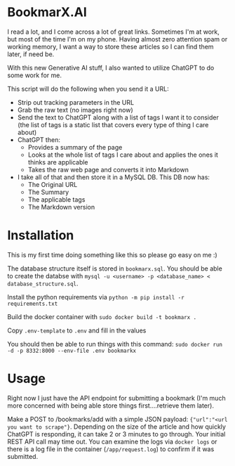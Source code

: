 # BookmarX.AI

I read a lot, and I come across a lot of great links. Sometimes I'm at work, but most of the time I'm on my phone. Having almost zero attention spam or working memory, I want a way to store these articles so I can find them later, if need be. 

With this new Generative AI stuff, I also wanted to utilize ChatGPT to do some work for me. 

This script will do the following when you send it a URL:
- Strip out tracking parameters in the URL
- Grab the raw text (no images right now)
- Send the text to ChatGPT along with a list of tags I want it to consider (the list of tags is a static list that covers every type of thing I care about)
- ChatGPT then:
  - Provides a summary of the page
  - Looks at the whole list of tags I care about and applies the ones it thinks are applicable
  - Takes the raw web page and converts it into Markdown
- I take all of that and then store it in a MySQL DB. This DB now has:
  - The Original URL
  - The Summary 
  - The applicable tags
  - The Markdown version

# Installation
This is my first time doing something like this so please go easy on me :)

The database structure itself is stored in `bookmarx.sql`. You should be able to create the databse with `mysql -u <username> -p <database_name> < database_structure.sql`. 

Install the python requirements via `python -m pip install -r requirements.txt`

Build the docker container with `sudo docker build -t bookmarx .`

Copy `.env-template` to `.env` and fill in the values

You should then be able to run things with this command: `sudo docker run -d -p 8332:8000 --env-file .env bookmarkx`

# Usage
Right now I just have the API endpoint for submitting a bookmark (I'm much more concerned with being able store things first....retrieve them later). 

Make a POST to /bookmarks/add with a simple JSON payload: `{"url":"<url you want to scrape"}`. Depending on the size of the article and how quickly ChatGPT is responding, it can take 2 or 3 minutes to go through. Your initial REST API call may time out. You can examine the logs via `docker logs` or there is a log file in the container (`/app/request.log`) to confirm if it was submitted. 